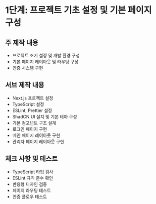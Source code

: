 # 1단계: 프로젝트 기초 설정 및 기본 페이지 구성

## 주 제작 내용
- 프로젝트 초기 설정 및 개발 환경 구성
- 기본 페이지 레이아웃 및 라우팅 구성
- 인증 시스템 구현

## 서브 제작 내용
- Next.js 프로젝트 설정
- TypeScript 설정
- ESLint, Prettier 설정
- ShadCN UI 설치 및 기본 테마 구성
- 기본 컴포넌트 구조 설계
- 로그인 페이지 구현
- 메인 페이지 레이아웃 구현
- 관리자 페이지 레이아웃 구현

## 체크 사항 및 테스트
- TypeScript 타입 검사
- ESLint 규칙 준수 확인
- 반응형 디자인 검증
- 페이지 라우팅 테스트
- 인증 플로우 테스트 